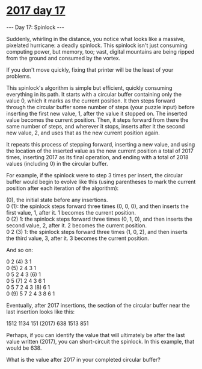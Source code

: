 # [2017 day 17](https://adventofcode.com/2017/day/17)

--- Day 17: Spinlock ---

Suddenly, whirling in the distance, you notice what looks like a massive, pixelated hurricane: a deadly spinlock. This spinlock isn't just consuming computing power, but memory, too; vast, digital mountains are being ripped from the ground and consumed by the vortex.

If you don't move quickly, fixing that printer will be the least of your problems.

This spinlock's algorithm is simple but efficient, quickly consuming everything in its path. It starts with a circular buffer containing only the value 0, which it marks as the current position. It then steps forward through the circular buffer some number of steps (your puzzle input) before inserting the first new value, 1, after the value it stopped on.  The inserted value becomes the current position. Then, it steps forward from there the same number of steps, and wherever it stops, inserts after it the second new value, 2, and uses that as the new current position again.

It repeats this process of stepping forward, inserting a new value, and using the location of the inserted value as the new current position a total of 2017 times, inserting 2017 as its final operation, and ending with a total of 2018 values (including 0) in the circular buffer.

For example, if the spinlock were to step 3 times per insert, the circular buffer would begin to evolve like this (using parentheses to mark the current position after each iteration of the algorithm):

(0), the initial state before any insertions.\
0 (1): the spinlock steps forward three times (0, 0, 0), and then inserts the first value, 1, after it. 1 becomes the current position.\
0 (2) 1: the spinlock steps forward three times (0, 1, 0), and then inserts the second value, 2, after it. 2 becomes the current position.\
0  2 (3) 1: the spinlock steps forward three times (1, 0, 2), and then inserts the third value, 3, after it. 3 becomes the current position.

And so on:

0  2 (4) 3  1\
0 (5) 2  4  3  1\
0  5  2  4  3 (6) 1\
0  5 (7) 2  4  3  6  1\
0  5  7  2  4  3 (8) 6  1\
0 (9) 5  7  2  4  3  8  6  1

Eventually, after 2017 insertions, the section of the circular buffer near the last insertion looks like this:

1512  1134  151 (2017) 638  1513  851

Perhaps, if you can identify the value that will ultimately be after the last value written (2017), you can short-circuit the spinlock.  In this example, that would be 638.

What is the value after 2017 in your completed circular buffer?